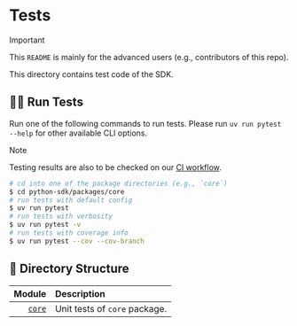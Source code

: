 # Tests

> [!IMPORTANT]
> This `README` is mainly for the advanced users (e.g., contributors of this repo).

This directory contains test code of the SDK.

## 🏃🏻 Run Tests

Run one of the following commands to run tests. Please run `uv run pytest --help` for other available CLI options.

> [!NOTE]
> Testing results are also to be checked on our [CI workflow](../.github/workflows/check.yml).

```sh
# cd into one of the package directories (e.g., `core`)
$ cd python-sdk/packages/core
# run tests with default config
$ uv run pytest
# run tests with verbosity
$ uv run pytest -v
# run tests with coverage info
$ uv run pytest --cov --cov-branch
```

## 🌲 Directory Structure

|           Module | Description                   |
| ---------------: | :---------------------------- |
| [`core`](./core) | Unit tests of `core` package. |
